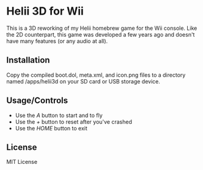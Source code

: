 # Helii 3D for Wii

This is a 3D reworking of my Helii homebrew game for the Wii console. Like the
2D counterpart, this game was developed a few years ago and doesn't have many
features (or any audio at all).

## Installation

Copy the compiled boot.dol, meta.xml, and icon.png files to a directory named
/apps/helii3d on your SD card or USB storage device.

## Usage/Controls

* Use the *A* button to start and to fly
* Use the *+* button to reset after you've crashed
* Use the *HOME* button to exit

## License

MIT License
